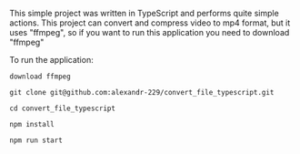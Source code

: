This simple project was written in TypeScript and performs quite simple actions. This project can convert and compress video to mp4 format, but it uses "ffmpeg", so if you want to run this application you need to download "ffmpeg"

To run the application:

    download ffmpeg

    git clone git@github.com:alexandr-229/convert_file_typescript.git

    cd convert_file_typescript

    npm install

    npm run start
